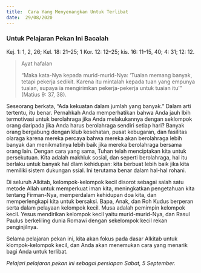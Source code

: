 ```yaml
---
title:  Cara Yang Menyenangkan Untuk Terlibat
date:  29/08/2020
---
```


### Untuk Pelajaran Pekan Ini Bacalah
Kej. 1: 1, 2, 26; Kel. 18: 21–25; 1 Kor. 12: 12–25; kis. 16: 11–15, 40; 4: 31; 12: 12.

> <p>Ayat hafalan</p>
> “Maka kata-Nya kepada murid-murid-Nya: ‘Tuaian memang banyak, tetapi pekerja sedikit. Karena itu mintalah kepada tuan yang empunya tuaian, supaya ia mengirimkan pekerja-pekerja untuk tuaian itu’” (Matius 9: 37, 38).

Seseorang berkata, “Ada kekuatan dalam jumlah yang banyak.” Dalam arti tertentu, itu benar. Pernahkah Anda memperhatikan bahwa Anda jauh lbih termotivasi untuk berolahraga jika Anda melakukannya dengan seklompok orang daripada jika Anda harus berolahraga sendiri setiap hari? Banyak orang bergabung dengan klub kesehatan, pusat kebugaran, dan fasilitas olaraga karena mereka percaya bahwa mereka akan berolahraga lebih banyak dan menikmatinya lebih baik jika mereka berolahraga bersama orang lain. Dengan cara yang sama, Tuhan telah menciptakan kita untuk persekutuan. Kita adalah makhluk sosial, dan seperti berolahraga, hal itu berlaku untuk banyak hal dlam kehidupan: kita berbuat lebih baik jika kita memiliki sistem dukungan ssial. Ini terutama benar dalam hal-hal rohani.

Di seluruh Alkitab, kelompok-kelompok kecil disorot sebagai salah satu metode Allah untuk memperkuat iman kita, meningkatkan pengetahuan kita tentang Firman-Nya, memperdalam kehidupan doa kita, dan memperlengkapi kita untuk bersaksi. Bapa, Anak, dan Roh Kudus berperan serta dalam pelayaan kelompok kecil. Musa adalah pemimpin kelompok kecil. Yesus mendirikan kelompok kecil yaitu murid-murid-Nya, dan Rasul Paulus berkeliling dunia Romawi dengan sekelompok kecil rekan penginjilnya.

Selama pelajaran pekan ini, kita akan fokus pada dasar Alkitab untuk klompok-kelompok kecil, dan Anda akan menemukan cara yang menarik bagi Anda untuk terlibat.

_Pelajari pelajaran pekan ini sebagai persiapan Sabat, 5 September._